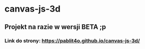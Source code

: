 # canvas-js-3d

## Projekt na razie w wersji BETA ;p
### Link do strony: https://pablit4o.github.io/canvas-js-3d/
